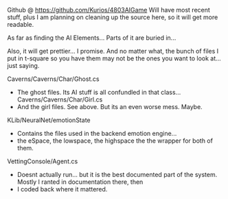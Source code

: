 Github @ https://github.com/Kurios/4803AIGame
Will have most recent stuff, plus I am planning on cleaning up the source here, so it will get more readable.

As far as finding the AI Elements... Parts of it are buried in... 

Also, it will get prettier... I promise. And no matter what, the bunch of files I put in t-square so you have
them may not be the ones you want to look at... just saying.

Caverns/Caverns/Char/Ghost.cs
  * The ghost files. Its AI stuff is all confundled in that class...
Caverns/Caverns/Char/Girl.cs
  * And the girl files. See above. But its an even worse mess. Maybe.

KLib/NeuralNet/emotionState
   * Contains the files used in the backend emotion engine...
   * the eSpace, the lowspace, the highspace the the wrapper for both of them.

VettingConsole/Agent.cs
   * Doesnt actually run... but it is the best documented part of the system. Mostly I ranted in documentation there, then
   * I coded back where it mattered.
